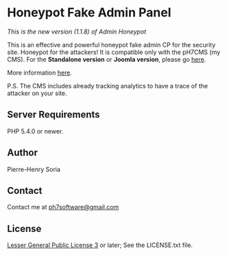 # Honeypot Fake Admin Panel

_This is the new version (1.1.8) of Admin Honeypot_

This is an effective and powerful honeypot fake admin CP for the security site. Honeypot for the attackers! 
It is compatible only with the pH7CMS (my CMS). 
For the __Standalone version__ or __Joomla version__, please go [here](http://github.com/pH-7/Honeypots).

More information [here](http://en.wikipedia.org/wiki/Honeypot_(computing)).

P.S. The CMS includes already tracking analytics to have a trace of the attacker on your site.

## Server Requirements

PHP 5.4.0 or newer.

## Author

Pierre-Henry Soria

## Contact

Contact me at ph7software@gmail.com

## License

[Lesser General Public License 3](http://www.gnu.org/licenses/lgpl.html) or later; See the LICENSE.txt file.
